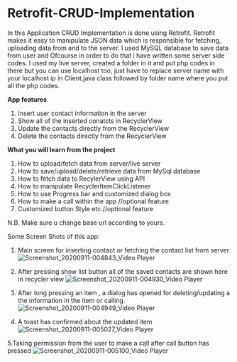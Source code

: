 # Retrofit-CRUD-Implementation
In this Application CRUD Implementation is done using Retrofit. Retrofit makes it easy to manipulate JSON data which is responsible for fetching, uploading data from and to the server. I used MySQL database to save data from user and Ofcourse in order to do that i have written some server side codes. I used my live server, created a folder in it and put php codes in there but you can use localhost too, just have to replace server name with your localhost ip in Client.java class followed by folder name where you put all the php codes.

<B>App features</B>
1. Insert user contact information in the server
2. Show all of the inserted conatcts in RecyclerView
3. Update the contacts directly from the RecyclerView
4. Delete the contacts directly from the RecyclerView

<B>What you will learn from the project</B>
1. How to upload/fetch data from server/live server
2. How to save/upload/delete/retrieve data from MySql database
3. How to fetch data to RecylerView using API
4. How to manipulate RecyclerItemClickListener
5. How to use Progress bar and customized dialog box
6. How to make a call within the app //optional feature
6. Customized button Style etc.//optional feature

N.B. Make sure u change base url according to yours. 

Some Screen Shots of this app:

1. Main screen for inserting contact or fetching the contact list from server
![Screenshot_20200911-004843_Video Player](https://user-images.githubusercontent.com/69322639/92791577-9a8d8580-f3ce-11ea-8f12-63e613e55e93.jpg)

2. After pressing show list button all of the saved contacts are shown here in recycler view
![Screenshot_20200911-004930_Video Player](https://user-images.githubusercontent.com/69322639/92791587-9bbeb280-f3ce-11ea-9e07-32d0cff6bb03.jpg)

3. After long pressing an item , a dialog has opened for deleting/updating a the information in the item or calling.
![Screenshot_20200911-004949_Video Player](https://user-images.githubusercontent.com/69322639/92791626-a416ed80-f3ce-11ea-841e-a9f261e032dc.jpg)

4. A toast has confirmed about the updated item
![Screenshot_20200911-005027_Video Player](https://user-images.githubusercontent.com/69322639/92791640-a711de00-f3ce-11ea-81af-484159be45eb.jpg)

5.Taking permission from the user to make a call after call button has pressed
![Screenshot_20200911-005100_Video Player](https://user-images.githubusercontent.com/69322639/92791650-a8dba180-f3ce-11ea-8ed1-60cb7c93d0b1.jpg)


